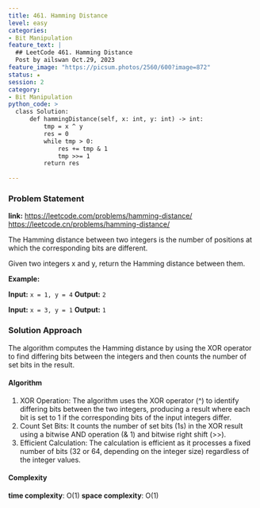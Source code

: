 ```yaml
---
title: 461. Hamming Distance
level: easy
categories:
- Bit Manipulation
feature_text: |
  ## LeetCode 461. Hamming Distance
  Post by ailswan Oct.29, 2023
feature_image: "https://picsum.photos/2560/600?image=872"
status: ★
session: 2
category:
- Bit Manipulation
python_code: >
  class Solution:
      def hammingDistance(self, x: int, y: int) -> int:
          tmp = x ^ y  
          res = 0
          while tmp > 0:  
              res += tmp & 1
              tmp >>= 1
          return res
          
---
```


### Problem Statement
**link:**
https://leetcode.com/problems/hamming-distance/
https://leetcode.cn/problems/hamming-distance/
 
The Hamming distance between two integers is the number of positions at which the corresponding bits are different.

Given two integers x and y, return the Hamming distance between them.


**Example:**

**Input:** `x = 1, y = 4`
**Output:** `2`
 
**Input:** `x = 3, y = 1`
**Output:** `1`


### Solution Approach
The algorithm computes the Hamming distance by using the XOR operator to find differing bits between the integers and then counts the number of set bits in the result.
#### Algorithm
1. XOR Operation: The algorithm uses the XOR operator (^) to identify differing bits between the two integers, producing a result where each bit is set to 1 if the corresponding bits of the input integers differ.
2. Count Set Bits: It counts the number of set bits (1s) in the XOR result using a bitwise AND operation (& 1) and bitwise right shift (>>).
3. Efficient Calculation: The calculation is efficient as it processes a fixed number of bits (32 or 64, depending on the integer size) regardless of the integer values.

#### Complexity
 **time complexity**:  O(1)
 **space complexity**:  O(1)